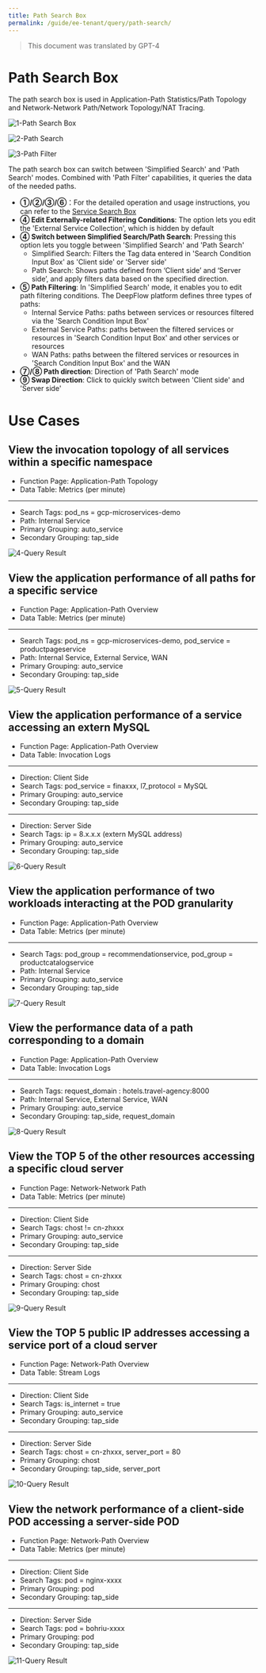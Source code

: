 ```yaml
---
title: Path Search Box
permalink: /guide/ee-tenant/query/path-search/
---
```


> This document was translated by GPT-4

# Path Search Box

The path search box is used in Application-Path Statistics/Path Topology and Network-Network Path/Network Topology/NAT Tracing.

![1-Path Search Box](https://yunshan-guangzhou.oss-cn-beijing.aliyuncs.com/pub/pic/20230921650c4f883b6cf.png)

![2-Path Search](https://yunshan-guangzhou.oss-cn-beijing.aliyuncs.com/pub/pic/20230921650c4f891b970.png)

![3-Path Filter](https://yunshan-guangzhou.oss-cn-beijing.aliyuncs.com/pub/pic/20230921650c4f8a31f4c.png)

The path search box can switch between 'Simplified Search' and 'Path Search' modes. Combined with 'Path Filter' capabilities, it queries the data of the needed paths.

- **①/②/③/⑥**：For the detailed operation and usage instructions, you can refer to the [Service Search Box](./service-search/)
- **④ Edit Externally-related Filtering Conditions**:
  The option lets you edit the 'External Service Collection', which is hidden by default
- **④ Switch between Simplified Search/Path Search**:
  Pressing this option lets you toggle between 'Simplified Search' and 'Path Search'
  - Simplified Search: Filters the Tag data entered in 'Search Condition Input Box' as 'Client side' or 'Server side'
  - Path Search: Shows paths defined from ‘Client side’ and ‘Server side’, and apply filters data based on the specified direction.
- **⑤ Path Filtering**:
  In 'Simplified Search' mode, it enables you to edit path filtering conditions. The DeepFlow platform defines three types of paths:
  - Internal Service Paths: paths between services or resources filtered via the 'Search Condition Input Box'
  - External Service Paths: paths between the filtered services or resources in 'Search Condition Input Box' and other services or resources
  - WAN Paths: paths between the filtered services or resources in 'Search Condition Input Box' and the WAN
- **⑦/⑧ Path direction**:
  Direction of 'Path Search' mode
- **⑨ Swap Direction**:
  Click to quickly switch between 'Client side' and 'Server side'

# Use Cases

## View the invocation topology of all services within a specific namespace

- Function Page: Application-Path Topology
- Data Table: Metrics (per minute)

---

- Search Tags: pod_ns = gcp-microservices-demo
- Path: Internal Service
- Primary Grouping: auto_service
- Secondary Grouping: tap_side

![4-Query Result](https://yunshan-guangzhou.oss-cn-beijing.aliyuncs.com/pub/pic/20230921650c4f8b00145.png)

## View the application performance of all paths for a specific service

- Function Page: Application-Path Overview
- Data Table: Metrics (per minute)

---

- Search Tags: pod_ns = gcp-microservices-demo, pod_service = productpageservice
- Path: Internal Service, External Service, WAN
- Primary Grouping: auto_service
- Secondary Grouping: tap_side

![5-Query Result](https://yunshan-guangzhou.oss-cn-beijing.aliyuncs.com/pub/pic/20230921650c4f8b659a4.png)

## View the application performance of a service accessing an extern MySQL

- Function Page: Application-Path Overview
- Data Table: Invocation Logs

---

- Direction: Client Side
- Search Tags: pod_service = finaxxx, l7_protocol = MySQL
- Primary Grouping: auto_service
- Secondary Grouping: tap_side

---

- Direction: Server Side
- Search Tags: ip = 8.x.x.x (extern MySQL address)
- Primary Grouping: auto_service
- Secondary Grouping: tap_side

![6-Query Result](https://yunshan-guangzhou.oss-cn-beijing.aliyuncs.com/pub/pic/20230921650c4f8c96f16.png)

## View the application performance of two workloads interacting at the POD granularity

- Function Page: Application-Path Overview
- Data Table: Metrics (per minute)

---

- Search Tags: pod_group = recommendationservice, pod_group = productcatalogservice
- Path: Internal Service
- Primary Grouping: auto_service
- Secondary Grouping: tap_side

![7-Query Result](https://yunshan-guangzhou.oss-cn-beijing.aliyuncs.com/pub/pic/20230921650c4f8d313a2.png)

## View the performance data of a path corresponding to a domain

- Function Page: Application-Path Overview
- Data Table: Invocation Logs

---

- Search Tags: request_domain : hotels.travel-agency:8000
- Path: Internal Service, External Service, WAN
- Primary Grouping: auto_service
- Secondary Grouping: tap_side, request_domain

![8-Query Result](https://yunshan-guangzhou.oss-cn-beijing.aliyuncs.com/pub/pic/20230921650c4f8de4a50.png)

## View the TOP 5 of the other resources accessing a specific cloud server

- Function Page: Network-Network Path
- Data Table: Metrics (per minute)

---

- Direction: Client Side
- Search Tags: chost != cn-zhxxx
- Primary Grouping: auto_service
- Secondary Grouping: tap_side

---

- Direction: Server Side
- Search Tags: chost = cn-zhxxx
- Primary Grouping: chost
- Secondary Grouping: tap_side

![9-Query Result](https://yunshan-guangzhou.oss-cn-beijing.aliyuncs.com/pub/pic/20230921650c4f8eb246e.png)

## View the TOP 5 public IP addresses accessing a service port of a cloud server

- Function Page: Network-Path Overview
- Data Table: Stream Logs

---

- Direction: Client Side
- Search Tags: is_internet = true
- Primary Grouping: auto_service
- Secondary Grouping: tap_side

---

- Direction: Server Side
- Search Tags: chost = cn-zhxxx, server_port = 80
- Primary Grouping: chost
- Secondary Grouping: tap_side, server_port

![10-Query Result](https://yunshan-guangzhou.oss-cn-beijing.aliyuncs.com/pub/pic/20230921650c4f8f9ac67.png)

## View the network performance of a client-side POD accessing a server-side POD

- Function Page: Network-Path Overview
- Data Table: Metrics (per minute)

---

- Direction: Client Side
- Search Tags: pod = nginx-xxxx
- Primary Grouping: pod
- Secondary Grouping: tap_side

---

- Direction: Server Side
- Search Tags: pod = bohriu-xxxx
- Primary Grouping: pod
- Secondary Grouping: tap_side

![11-Query Result](https://yunshan-guangzhou.oss-cn-beijing.aliyuncs.com/pub/pic/20230921650c4f9054a2e.png)
